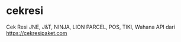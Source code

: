 # cekresi
Cek Resi JNE, J&amp;T, NINJA, LION PARCEL, POS, TIKI, Wahana API dari https://cekresipaket.com
